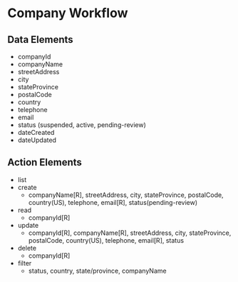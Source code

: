 # Company Workflow

## Data Elements
 * companyId
 * companyName
 * streetAddress
 * city
 * stateProvince
 * postalCode
 * country
 * telephone
 * email
 * status (suspended, active, pending-review)
 * dateCreated
 * dateUpdated

## Action Elements
 
 * list
 * create
   * companyName[R], streetAddress, city, stateProvince, postalCode, country(US), telephone, email[R], status(pending-review)
 * read
   * companyId[R]
 * update
   * companyId[R], companyName[R], streetAddress, city, stateProvince, postalCode, country(US), telephone, email[R], status
 * delete
   * companyId[R]
 * filter 
   * status, country, state/province, companyName

